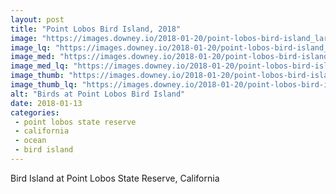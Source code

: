 ```yaml
---
layout: post
title: "Point Lobos Bird Island, 2018"
image: "https://images.downey.io/2018-01-20/point-lobos-bird-island_large.jpg"
image_lq: "https://images.downey.io/2018-01-20/point-lobos-bird-island_large_lq.jpg"
image_med: "https://images.downey.io/2018-01-20/point-lobos-bird-island_medium.jpg"
image_med_lq: "https://images.downey.io/2018-01-20/point-lobos-bird-island_medium_lq.jpg"
image_thumb: "https://images.downey.io/2018-01-20/point-lobos-bird-island_thumb.jpg"
image_thumb_lq: "https://images.downey.io/2018-01-20/point-lobos-bird-island_thumb_lq.jpg"
alt: "Birds at Point Lobos Bird Island"
date: 2018-01-13
categories:
 - point lobos state reserve
 - california
 - ocean
 - bird island
---
```


Bird Island at Point Lobos State Reserve, California
